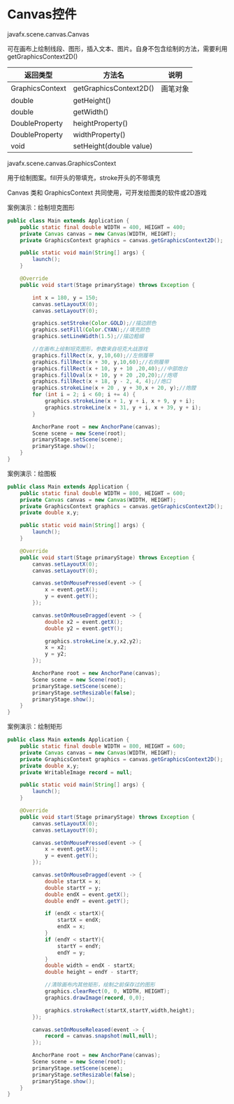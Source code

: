 # Canvas控件

javafx.scene.canvas.Canvas

可在画布上绘制线段、图形，插入文本、图片。自身不包含绘制的方法，需要利用getGraphicsContext2D()

| 返回类型        | 方法名                  | 说明     |
| --------------- | ----------------------- | -------- |
| GraphicsContext | getGraphicsContext2D()  | 画笔对象 |
| double          | getHeight()             |          |
| double          | getWidth()              |          |
| DoubleProperty  | heightProperty()        |          |
| DoubleProperty  | widthProperty()         |          |
| void            | setHeight(double value) |          |

javafx.scene.canvas.GraphicsContext

用于绘制图案。fill开头的带填充，stroke开头的不带填充

Canvas 类和 GraphicsContext 共同使用，可开发绘图类的软件或2D游戏

案例演示：绘制坦克图形

```java
public class Main extends Application {
    public static final double WIDTH = 400, HEIGHT = 400;
    private Canvas canvas = new Canvas(WIDTH, HEIGHT);
    private GraphicsContext graphics = canvas.getGraphicsContext2D();

    public static void main(String[] args) {
        launch();
    }

    @Override
    public void start(Stage primaryStage) throws Exception {

        int x = 180, y = 150;
        canvas.setLayoutX(0);
        canvas.setLayoutY(0);

        graphics.setStroke(Color.GOLD);//描边颜色
        graphics.setFill(Color.CYAN);//填充颜色
        graphics.setLineWidth(1.5);//描边粗细

        //在画布上绘制坦克图形，参数来自坦克大战游戏
        graphics.fillRect(x, y,10,60);//左侧履带
        graphics.fillRect(x + 30, y,10,60);//右侧履带
        graphics.fillRect(x + 10, y + 10 ,20,40);//中部炮台
        graphics.fillOval(x + 10, y + 20 ,20,20);//炮塔
        graphics.fillRect(x + 18, y - 2, 4, 4);//炮口
        graphics.strokeLine(x + 20 , y + 30,x + 20, y);//炮膛
        for (int i = 2; i < 60; i += 4) {
            graphics.strokeLine(x + 1, y + i, x + 9, y + i);
            graphics.strokeLine(x + 31, y + i, x + 39, y + i);
        }

        AnchorPane root = new AnchorPane(canvas);
        Scene scene = new Scene(root);
        primaryStage.setScene(scene);
        primaryStage.show();
    }
}

```

案例演示：绘图板

```java
public class Main extends Application {
    public static final double WIDTH = 800, HEIGHT = 600;
    private Canvas canvas = new Canvas(WIDTH, HEIGHT);
    private GraphicsContext graphics = canvas.getGraphicsContext2D();
    private double x,y;

    public static void main(String[] args) {
        launch();
    }

    @Override
    public void start(Stage primaryStage) throws Exception {
        canvas.setLayoutX(0);
        canvas.setLayoutY(0);

        canvas.setOnMousePressed(event -> {
            x = event.getX();
            y = event.getY();
        });

        canvas.setOnMouseDragged(event -> {
            double x2 = event.getX();
            double y2 = event.getY();

            graphics.strokeLine(x,y,x2,y2);
            x = x2;
            y = y2;
        });

        AnchorPane root = new AnchorPane(canvas);
        Scene scene = new Scene(root);
        primaryStage.setScene(scene);
        primaryStage.setResizable(false);
        primaryStage.show();
    }
}

```

案例演示：绘制矩形

```java
public class Main extends Application {
    public static final double WIDTH = 800, HEIGHT = 600;
    private Canvas canvas = new Canvas(WIDTH, HEIGHT);
    private GraphicsContext graphics = canvas.getGraphicsContext2D();
    private double x,y;
    private WritableImage record = null;

    public static void main(String[] args) {
        launch();
    }

    @Override
    public void start(Stage primaryStage) throws Exception {
        canvas.setLayoutX(0);
        canvas.setLayoutY(0);

        canvas.setOnMousePressed(event -> {
            x = event.getX();
            y = event.getY();
        });

        canvas.setOnMouseDragged(event -> {
            double startX = x;
            double startY = y;
            double endX = event.getX();
            double endY = event.getY();

            if (endX < startX){
                startX = endX;
                endX = x;
            }
            if (endY < startY){
                startY = endY;
                endY = y;
            }
            double width = endX - startX;
            double height = endY - startY;

            //清除画布内其他矩形，绘制之前保存过的图形
            graphics.clearRect(0, 0, WIDTH, HEIGHT);
            graphics.drawImage(record, 0,0);

            graphics.strokeRect(startX,startY,width,height);
        });

        canvas.setOnMouseReleased(event -> {
            record = canvas.snapshot(null,null);
        });

        AnchorPane root = new AnchorPane(canvas);
        Scene scene = new Scene(root);
        primaryStage.setScene(scene);
        primaryStage.setResizable(false);
        primaryStage.show();
    }
}
```





